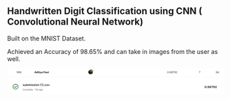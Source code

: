 ## Handwritten Digit Classification using CNN ( Convolutional Neural Network)

Built on the MNIST Dataset.

Achieved an Accuracy of 98.65% and can take in images from the user as well.


![Kaggle Leaderboard](./images/kaggleLeaderBoard.png)
![Kaggle Submission](./images/kaggleSubmissionScore.png)
